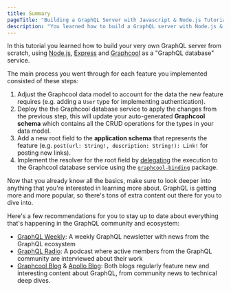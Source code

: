 ```yaml
---
title: Summary
pageTitle: "Building a GraphQL Server with Javascript & Node.js Tutorial"
description: "You learned how to build a GraphQL server with Node.js & MongoDB and best practices for filters, authentication, pagination and subscriptions."
---
```


In this tutorial you learned how to build your very own GraphQL server from scratch, using [Node.js](https://nodejs.org/en/), [Express](https://expressjs.com/) and [Graphcool](https://graph.cool) as a "GraphQL database" service.

The main process you went through for each feature you implemented consisted of these steps:

1. Adjust the Graphcool data model to account for the data the new feature requires (e.g. adding a `User` type for implementing authentication).
1. Deploy the the Graphcool database service to apply the changes from the previous step, this will update your auto-generated **Graphcool schema** which contains all the CRUD operations for the types in your data model.
1. Add a new root field to the **application schema** that represents the feature (e.g. `post(url: String!, description: String!): Link!` for posting new links).
1. Implement the resolver for the root field by [delegating](https://blog.graph.cool/graphql-schema-stitching-explained-schema-delegation-4c6caf468405) the execution to the Graphcool database service using the [`graphcool-binding`](https://github.com/graphcool/graphcool-binding) package.

Now that you already know all the basics, make sure to look deeper into anything that you're interested in learning more about. GraphQL is getting more and more popular, so there's tons of extra content out there for you to dive into.

Here's a few recommendations for you to stay up to date about everything that's happening in the GraphQL community and ecosystem:

- [GraphQL Weekly](https://graphqlweekly.com): A weekly GraphQL newsletter with news from the GraphQL ecosystem
- [GraphQL Radio](https://graphqlradio.com/): A podcast where active members from the GraphQL community are interviewed about their work
- [Graphcool Blog](https://blog.graph.cool/) & [Apollo Blog](https://dev-blog.apollodata.com/): Both blogs regularly feature new and interesting content about GraphQL, from community news to technical deep dives.